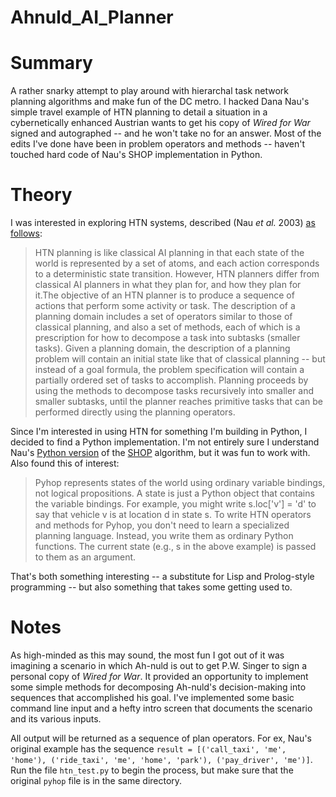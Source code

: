 Ahnuld_AI_Planner
==============================

# Summary 

A rather snarky attempt to play around with hierarchal task network planning algorithms and make fun of the DC metro. I hacked Dana Nau's simple travel example of HTN planning to detail a situation in a cybernetically enhanced Austrian wants to get his copy of *Wired for War* signed and autographed -- and he won't take no for an answer. Most of the edits I've done have been in problem operators and methods -- haven't touched hard code of Nau's SHOP implementation in Python. 

# Theory 

I was interested in exploring HTN systems, described (Nau *et al.* 2003) [as follows](https://www.jair.org/media/1141/live-1141-2152-jair.pdf):

>HTN planning is like classical AI planning in that each state of the world is represented by a set of atoms, and each action corresponds to a deterministic state transition. However, HTN planners differ from classical AI planners in what they plan for, and how they plan for it.The objective of an HTN planner is to produce a sequence of actions that perform some activity or task. The description of a planning domain includes a set of operators similar to those of classical planning, and also a set of methods, each of which is a prescription for how to decompose a task into subtasks (smaller tasks). Given a planning domain, the description of a planning problem will contain an initial state like that of classical planning -- but instead of a goal formula, the problem specification will contain a partially ordered set of tasks to accomplish. Planning proceeds by using the methods to decompose tasks recursively into smaller and smaller subtasks, until the planner reaches primitive tasks that can be performed directly using the planning operators.

Since I'm interested in using HTN for something I'm building in Python, I decided to find a Python implementation. I'm not entirely sure I understand Nau's [Python version](https://bitbucket.org/dananau/pyhop) of the [SHOP](http://www.cs.umd.edu/~nau/papers/nau2013game.pdf) algorithm, but it was fun to work with. Also found this of interest: 

>Pyhop represents states of the world using ordinary variable bindings, not logical propositions. A state is just a Python object that contains the variable bindings. For example, you might write s.loc['v'] = 'd' to say that vehicle v is at location d in state s. To write HTN operators and methods for Pyhop, you don't need to learn a specialized planning language. Instead, you write them as ordinary Python functions. The current state (e.g., s in the above example) is passed to them as an argument. 

That's both something interesting -- a substitute for Lisp and Prolog-style programming -- but also something that takes some getting used to. 

# Notes

As high-minded as this may sound, the most fun I got out of it was imagining a scenario in which Ah-nuld is out to get P.W. Singer to sign a personal copy of *Wired for War*. It provided an opportunity to implement some simple methods for decomposing Ah-nuld's decision-making into sequences that accomplished his goal. I've implemented some basic command line input and a hefty intro screen that documents the scenario and its various inputs. 

All output will be returned as a sequence of plan operators. For ex, Nau's original example has the sequence `result = [('call_taxi', 'me', 'home'), ('ride_taxi', 'me', 'home', 'park'), ('pay_driver', 'me')]`. Run the file `htn_test.py` to begin the process, but make sure that the original `pyhop` file is in the same directory. 
